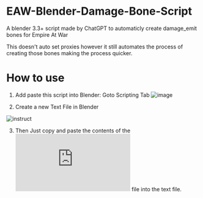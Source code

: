 # EAW-Blender-Damage-Bone-Script
A blender 3.3+ script made by ChatGPT to automaticly create damage_emit bones for Empire At War

This doesn't auto set proxies however it still automates the process of creating those bones making the process quicker.


# How to use
1. Add paste this script into Blender: Goto Scripting Tab 
![image](https://github.com/ShyShallot/EAW-Blender-Damage-Bone-Script/assets/29870626/0a17dc04-afb7-498b-b46a-8f8ee83507d9)

2. Create a new Text File in Blender

![instruct](https://github.com/ShyShallot/EAW-Blender-Damage-Bone-Script/assets/29870626/7f55c59c-710f-4695-ba42-8ab2d60609ea)

3. Then Just copy and paste the contents of the ![bone_creation.py](https://github.com/ShyShallot/EAW-Blender-Damage-Bone-Script/blob/main/bone_creation.py) file into the text file.
